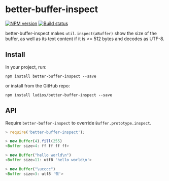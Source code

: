 better-buffer-inspect
===

[![NPM version][npm-image]][npm-url]
[![Build status][travis-image]][travis-url]

better-buffer-inspect makes `util.inspect(aBuffer)` show the size of
the buffer, as well as its text content if it is <= 512 bytes and decodes
as UTF-8.


Install
---

In your project, run:

```
npm install better-buffer-inspect --save
```

or install from the GitHub repo:

```
npm install ludios/better-buffer-inspect --save
```


API
---
Require `better-buffer-inspect` to override `Buffer.prototype.inspect`.

```js
> require('better-buffer-inspect');

> new Buffer(4).fill(255)
<Buffer size=4: ff ff ff ff>

> new Buffer("hello world\n")
<Buffer size=11: utf8 'hello world\n'>

> new Buffer("\ucccc")
<Buffer size=3: utf8 '쳌'>
```


[npm-image]: https://img.shields.io/npm/v/better-buffer-inspect.svg
[npm-url]: https://npmjs.org/package/better-buffer-inspect
[travis-image]: https://img.shields.io/travis/ludios/better-buffer-inspect.svg
[travis-url]: https://travis-ci.org/ludios/better-buffer-inspect
